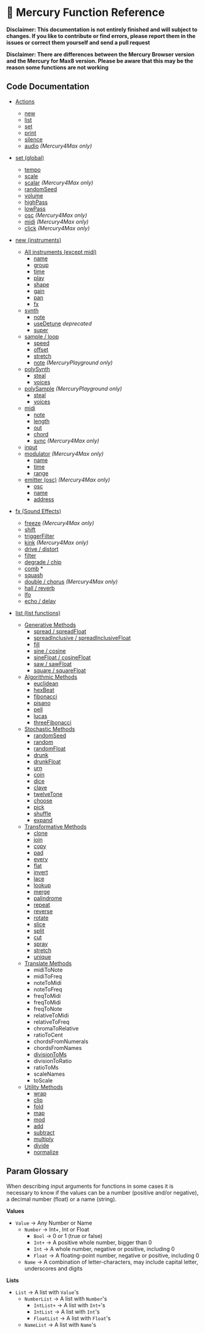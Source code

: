 # 📖 Mercury Function Reference

**Disclaimer: This documentation is not entirely finished and will subject to changes. If you like to contribute or find errors, please report them in the issues or correct them yourself and send a pull request**

**Disclaimer: There are differences between the Mercury Browser version and the Mercury for Max8 version. Please be aware that this may be the reason some functions are not working**

## Code Documentation

- [Actions](./00-general.md)
	- [new](./00-general.md#new)
	- [list](./00-general.md#list)
	- [set](./00-general.md#set)
	- [print](./00-general.md#print)
	- [silence](./00-general.md#silence)
	- [audio](./00-general.md#audio)  *(Mercury4Max only)*

- [set (global)](./01-global.md)
	- [tempo](./01-global.md#tempo)
	- [scale](./01-global.md#scale)
	- [scalar](./01-global.md#scalar)  *(Mercury4Max only)*
	- [randomSeed](./01-global.md#randomseed)
	- [volume](./01-global.md#volume)
	- [highPass](./01-global.md#highpass) 
	- [lowPass](./01-global.md#lowpass)
	- [osc](./01-global.md#osc)  *(Mercury4Max only)*
	- [midi](./01-global.md#midi-and-midiclock)  *(Mercury4Max only)*
	- [click](./01-global.md#click)  *(Mercury4Max only)*

- [new (instruments)](./02-instrument.md)
	- [All instruments (except midi)](./02-instrument.md#all-instruments)
		- [name](./02-instrument.md#name)
		- [group](./02-instrument.md#group)
		- [time](./02-instrument.md#time)
		- [play](./02-instrument.md#play)
		- [shape](./02-instrument.md#shape)
		- [gain](./02-instrument.md#gain)
		- [pan](./02-instrument.md#pan)
		- [fx](./02-instrument.md#fx)
	- [synth](./02-instrument.md#synth)
		- [note](./02-instrument.md#note)
		- [useDetune](./02-instrument.md#usedetune) *deprecated*
		<!-- - [wave2](./02-instrument.md#wave2) -->
		- [super](./02-instrument.md#super)
	- [sample / loop](./02-instrument.md#sample-and-loop)
		- [speed](./02-instrument.md#speed)
		- [offset](./02-instrument.md#offset)
		<!-- - [useNote](./02-instrument.md#usenote) -->
		- [stretch](./02-instrument.md#stretch)
		- [note](./02-instrument.md#note-1) *(MercuryPlayground only)*
	- [polySynth](./02-instrument.md#polysynth)
		- [steal](./02-instrument.md#steal) 
		- [voices](./02-instrument.md#voices)
	- [polySample](./02-instrument.md#polysample) *(MercuryPlayground only)*
		- [steal](./02-instrument.md#steal) 
		- [voices](./02-instrument.md#voices)
	- [midi](./02-instrument.md#midi)
		- [note](./02-instrument.md#note-2)
		- [length](./02-instrument.md#length)
		- [out](./02-instrument.md#out)
		- [chord](./02-instrument.md#chord)
		- [sync](./02-instrument.md#sync) *(Mercury4Max only)*
	- [input](./02-instrument.md#input)
	- [modulator](./02-instrument.md#modulator) *(Mercury4Max only)*
		- [name](./02-instrument.md#modulator-name)
		- [time](./02-instrument.md#modulator-time)
		- [range](./02-instrument.mdmodulator-range)
	- [emitter (osc)](./03-emitter.md) *(Mercury4Max only)*
		- [osc](./03-emitter.md#osc)
		- [name](./03-emitter.md#name)
		- [address](./03-emitter.md#address)

- [fx (Sound Effects)](./04-fx.md)
	- [freeze](./04-fx.md#freeze)  *(Mercury4Max only)*
	- [shift](./04-fx.md#shift)
	- [triggerFilter](./04-fx.md#envFilter)
	- [kink](./04-fx.md#kink)  *(Mercury4Max only)*
	- [drive / distort](./04-fx.md#distort)
	- [filter](./04-fx.md#filter) 
	- [degrade / chip](./04-fx.md#degrade)
	- [comb](./04-fx.md#comb) \*
	- [squash](./04-fx.md#squash)
	- [double / chorus](./04-fx.md#double--chorus) *(Mercury4Max only)*
	- [hall / reverb](./04-fx.md#reverb)
	- [lfo](./04-fx.md#lfo)
	- [echo / delay](./04-fx.md#delay)

- [list (list functions)](./05-ring.md)
	- [Generative Methods](./05-ring.md#generative-methods)
		- [spread / spreadFloat](./05-ring.md#spread-spreadfloat)
		- [spreadInclusive / spreadInclusiveFloat](./05-ring.md#spreadInclusive-spreadInclusiveFloat)
		- [fill](./05-ring.md#fill)
		- [sine / cosine](./05-ring.md#sine-cosine)
		- [sineFloat / cosineFloat](./05-ring.md#sineFloat-cosineFloat)
		- [saw / sawFloat](./05-ring.md#saw-sawFloat)
		- [square / squareFloat](./05-ring.md#square-squareFloat)
	- [Algorithmic Methods](./05-ring.md#algorithmic-methods)
		- [euclidean](./05-ring.md#euclidean)
		- [hexBeat](./05-ring.md#hexbeat)
		- [fibonacci](./05-ring.md#fibonacci)
		- [pisano](./05-ring.md#pisano)
		- [pell](./05-ring.md#pell)
		- [lucas](./05-ring.md#lucas)
		- [threeFibonacci](./05-ring.md#threefibonacci)
	- [Stochastic Methods](./05-ring.md#stochastic-methods)
		- [randomSeed](./05-ring.md#randomseed)
		- [random](./05-ring.md#random)
		- [randomFloat](./05-ring.md#randomfloat)
		- [drunk](./05-ring.md#drunk)
		- [drunkFloat](./05-ring.md#drunkfloat)
		- [urn](./05-ring.md#urn)
		- [coin](./05-ring.md#coin)
		- [dice](./05-ring.md#dice)
		- [clave](./05-ring.md#clave)
		- [twelveTone](./05-ring.md#twelvetone)
		- [choose](./05-ring.md#choose)
		- [pick](./05-ring.md#pick)
		- [shuffle](./05-ring.md#shuffle)
		- [expand](./05-ring.md#expand)
	- [Transformative Methods](./05-ring.md#transformative-methods)
		- [clone](./05-ring.md#clone)
		- [join](./05-ring.md#combine)
		- [copy](./05-ring.md#copy)
		- [pad](./05-ring.md#pad)
		- [every](./05-ring.md#every)
		- [flat](./05-ring.md#flat)
		- [invert](./05-ring.md#invert)
		- [lace](./05-ring.md#lace)
		- [lookup](./05-ring.md#lookup)
		- [merge](./05-ring.md#merge)
		- [palindrome](./05-ring.md#palindrome)
		- [repeat](./05-ring.md#repeat)
		- [reverse](./05-ring.md#reverse)
		- [rotate](./05-ring.md#rotate)
		- [slice](./05-ring.md#slice)
		- [split](./05-ring.md#split)
		- [cut](./05-ring.md#cut)
		- [spray](./05-ring.md#spray)
		- [stretch](./05-ring.md#stretch)
		- [unique](./05-ring.md#unique)
	- [Translate Methods](./05-ring.md#translate-methods)
		- midiToNote
		- midiToFreq
		- noteToMidi
		- noteToFreq
		- freqToMidi
		- freqToMidi
		- freqToNote
		- relativeToMidi
		- relativeToFreq
		- chromaToRelative 
		- ratioToCent
		- chordsFromNumerals
		- chordsFromNames
		- [divisionToMs](./05-ring.md#divisiontoms)
		- divisionToRatio
		- ratioToMs
		- scaleNames
		- toScale
	- [Utility Methods](./05-ring.md#utility-methods)
		- [wrap](./05-ring.md#wrap)
		- [clip](./05-ring.md#clip)
		- [fold](./05-ring.md#fold)
		- [map](./05-ring.md#map)
		- [mod](./05-ring.md#mod)
		- [add](./05-ring.md#add)
		- [subtract](./05-ring.md#subtract)
		- [multiply](./05-ring.md#multiply)
		- [divide](./05-ring.md#divide)
		- [normalize](./05-ring.md#normalize)


## Param Glossary

When describing input arguments for functions in some cases it is necessary to know if the values can be a number (positive and/or negative), a decimal number (float) or a name (string).

**Values**

- `Value` -> Any Number or Name
	- `Number` -> Int+, Int or Float
		- `Bool` -> 0 or 1 (true or false)
		- `Int+` -> A positive whole number, bigger than 0
		- `Int` -> A whole number, negative or positive, including 0
		- `Float` -> A floating-point number, negative or positive, including 0
	- `Name` -> A combination of letter-characters, may include capital letter, underscores and digits

**Lists**

- `List` -> A list with `Value`'s
	- `NumberList` -> A list with `Number`'s
		- `IntList+` -> A list with `Int+`'s
		- `IntList` -> A list with `Int`'s
		- `FloatList` -> A list with `Float`'s
	- `NameList` -> A list with `Name`'s
